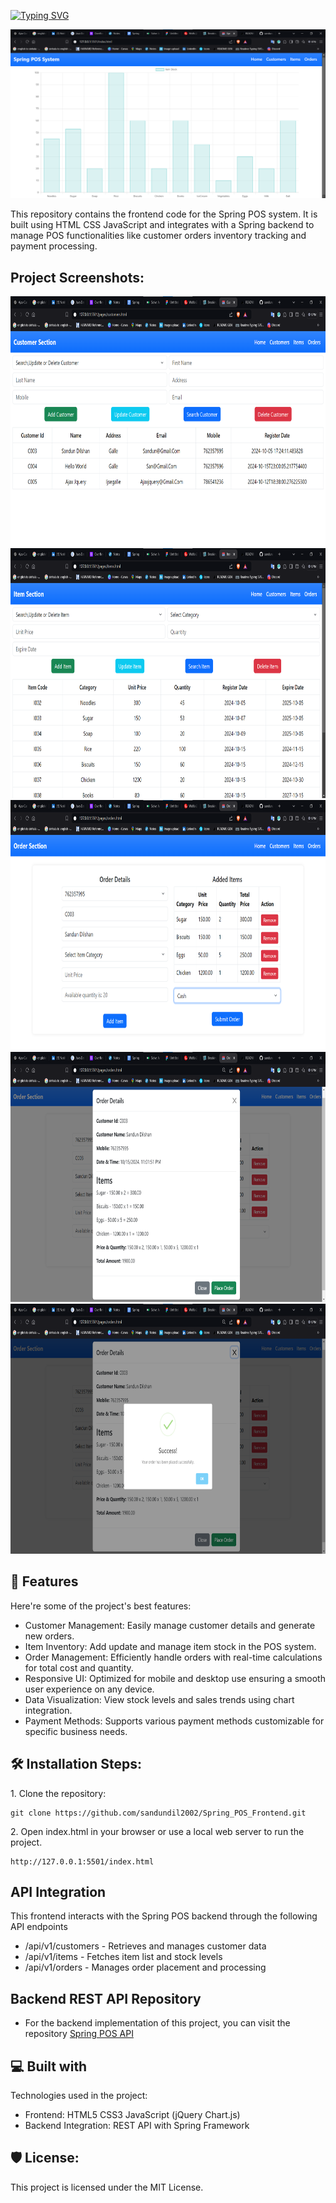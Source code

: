 <a href="https://git.io/typing-svg"><img src="https://readme-typing-svg.herokuapp.com?font=Fira+Code&weight=600&size=50&pause=1000&center=true&vCenter=true&width=835&height=70&lines=Spring+POS+Frontend" alt="Typing SVG" /></a>

<p align="center"><img src="./assets/images/pos-1.png" alt="project-image"></p>

<p id="description">This repository contains the frontend code for the Spring POS system. It is built using HTML CSS JavaScript and integrates with a Spring backend to manage POS functionalities like customer orders inventory tracking and payment processing.</p>

<h2>Project Screenshots:</h2>

<img src="./assets/images/pos-2.png" alt="project-screenshot" width="700" height="400/">

<img src="./assets/images/pos-3.png" alt="project-screenshot" width="700" height="400/">

<img src="./assets/images/pos-4.png" alt="project-screenshot" width="700" height="400/">

<img src="./assets/images/pos-5.png" alt="project-screenshot" width="700" height="400/">

<img src="./assets/images/pos-6.png" alt="project-screenshot" width="700" height="400/">

  
  
<h2>🧐 Features</h2>

Here're some of the project's best features:

*   Customer Management: Easily manage customer details and generate new orders.
*   Item Inventory: Add update and manage item stock in the POS system.
*   Order Management: Efficiently handle orders with real-time calculations for total cost and quantity.
*   Responsive UI: Optimized for mobile and desktop use ensuring a smooth user experience on any device.
*   Data Visualization: View stock levels and sales trends using chart integration.
*   Payment Methods: Supports various payment methods customizable for specific business needs.

<h2>🛠️ Installation Steps:</h2>

<p>1. Clone the repository:</p>

```
git clone https://github.com/sandundil2002/Spring_POS_Frontend.git
```

<p>2. Open index.html in your browser or use a local web server to run the project.</p>

```
http://127.0.0.1:5501/index.html
```

<h2>API Integration</h2>  

This frontend interacts with the Spring POS backend through the following API endpoints

  * /api/v1/customers - Retrieves and manages customer data
  * /api/v1/items - Fetches item list and stock levels
  * /api/v1/orders - Manages order placement and processing

<h2>Backend REST API Repository</h2>

  * For the backend implementation of this project, you can visit the repository <a href="https://github.com/sandundil2002/Spring_POS_API.git">Spring POS API</a>
  
<h2>💻 Built with</h2>

Technologies used in the project:

*   Frontend: HTML5 CSS3 JavaScript (jQuery Chart.js)
*   Backend Integration: REST API with Spring Framework

<h2>🛡️ License:</h2>

This project is licensed under the MIT License.
